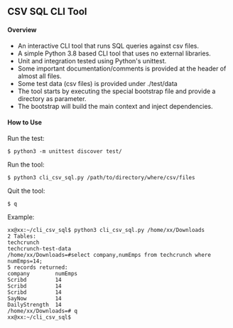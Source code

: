 ## CSV SQL CLI Tool

#### Overview

- An interactive CLI tool that runs SQL queries against csv files.
- A simple Python 3.8 based CLI tool that uses no external libraries.
- Unit and integration tested using Python's unittest.
- Some important documentation/comments is provided at the header of almost all files.
- Some test data (csv files) is provided under ./test/data
- The tool starts by executing the special bootstrap file and provide a directory as parameter.
- The bootstrap will build the main context and inject dependencies.

#### How to Use

Run the test:


```
$ python3 -m unittest discover test/
```


Run the tool:


    $ python3 cli_csv_sql.py /path/to/directory/where/csv/files

Quit the tool:


    $ q

Example:


    xx@xx:~/cli_csv_sql$ python3 cli_csv_sql.py /home/xx/Downloads
    2 Tables:
    techcrunch
    techcrunch-test-data
    /home/xx/Downloads=#select company,numEmps from techcrunch where numEmps=14;
    5 records returned: 
    company        numEmps        
    Scribd         14             
    Scribd         14             
    Scribd         14             
    SayNow         14             
    DailyStrength  14             
    /home/xx/Downloads=# q
    xx@xx:~/cli_csv_sql$

